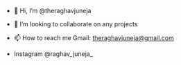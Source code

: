 - 👋 Hi, I’m @theraghavjuneja
- 💞️ I’m looking to collaborate on any projects 
- 📫 How to reach me Gmail: theraghavjuneja@gmail.com

- Instagram @raghav_juneja_
<!---
theraghavjuneja/theraghavjuneja is a ✨ special ✨ repository because its `README.md` (this file) appears on your GitHub profile.
You can click the Preview link to take a look at your changes.
--->
